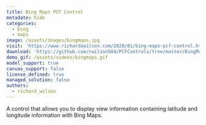 ```yaml
---
title: Bing Maps PCF Control
metadate: hide
categories:
  - bing
  - maps
image: /assets/images/bingmaps.jpg
visit: 'https://www.richardawilson.com/2020/01/bing-maps-pcf-control.html'
download: 'https://github.com/rwilson504/PCFControls/tree/master/BingMapsGrid'
demo_gif: /assets/videos/bingmaps.gif
model_support: true
canvas_support: false
license_defined: true
managed_solution: false
authors:
  - richard_wilson
---
```

A control that allows you to display view information containing latitude and longitude information with Bing Maps.
